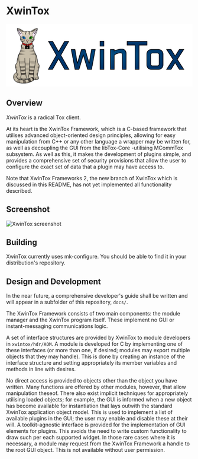 XwinTox
==============

![XwinTox Logo](res/Logo.png)

Overview
--------------

*XwinTox* is a radical Tox client.

At its heart is the XwinTox Framework, which is a C-based framework that
utilises advanced object-oriented design principles, allowing for easy
manipulation from C++ or any other language a wrapper may be written for, as
well as decoupling the GUI from the libTox-Core -utilising MCommTox subsystem.
As well as this, it makes the development of plugins simple, and provides a
comprehensive set of security provisions that allow the user to configure the
exact set of data that a plugin may have access to.

Note that XwinTox Frameworks 2, the new branch of XwinTox which is discussed in
this README, has not yet implemented all functionality described.

Screenshot
--------------
![XwinTox screenshot](http://i.imgur.com/DkVPkA5.png)


Building
--------------

XwinTox currently uses mk-configure.
You should be able to find it in your distribution's repository. 

Design and Development
--------------

In the near future, a comprehensive developer's guide shall be written and will
appear in a subfolder of this repository, `docs/`.

The XwinTox Framework consists of two main components: the module manager and
the XwinTox program itself. These implement no GUI or instant-messaging
communications logic. 

A set of interface structures are provided by XwinTox to module developers in
`xwintox/hdr/AOM`. A module is developed for C by implementing one of these
interfaces (or more than one, if desired; modules may export multiple objects
that they may handle). This is done by creating an instance of the interface
structure and setting appropriately its member variables and methods in line
with desires.

No direct access is provided to objects other than the object you have written.
Many functions are offered by other modules, however, that allow manipulation
theseof. There also exist implicit techniques for appropriately utilising loaded
objects; for example, the GUI is informed when a new object has become available
for instantiation that lays outwith the standard XwinTox application object
model. This is used to implement a list of available plugins in the GUI; the
user may enable and disable these at their will. A toolkit-agnostic interface
is provided for the implementation of GUI elements for plugins. This avoids the
need to write custom functionality to draw such per each supported widget.
In those rare cases where it is necessary, a module may request from the XwinTox
Framework a handle to the root GUI object. This is not available without user
permission.
